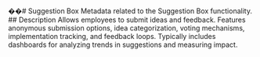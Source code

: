 ��#   S u g g e s t i o n   B o x 
 
 
 
 M e t a d a t a   r e l a t e d   t o   t h e   S u g g e s t i o n   B o x   f u n c t i o n a l i t y . 
 
 
 
 # #   D e s c r i p t i o n 
 
 
 
 A l l o w s   e m p l o y e e s   t o   s u b m i t   i d e a s   a n d   f e e d b a c k .   F e a t u r e s   a n o n y m o u s   s u b m i s s i o n   o p t i o n s ,   i d e a   c a t e g o r i z a t i o n ,   v o t i n g   m e c h a n i s m s ,   i m p l e m e n t a t i o n   t r a c k i n g ,   a n d   f e e d b a c k   l o o p s .   T y p i c a l l y   i n c l u d e s   d a s h b o a r d s   f o r   a n a l y z i n g   t r e n d s   i n   s u g g e s t i o n s   a n d   m e a s u r i n g   i m p a c t . 
 
 

